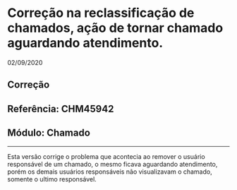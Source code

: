 # Correção na reclassificação de chamados, ação de tornar chamado aguardando atendimento.
02/09/2020
## Correção
## Referência: CHM45942
## Módulo: Chamado
***

Esta versão corrige o problema que acontecia ao remover o usuário responsável de um chamado, o mesmo ficava aguardando atendimento, porém os demais usuários responsáveis não visualizavam o chamado, somente o ultimo responsável.